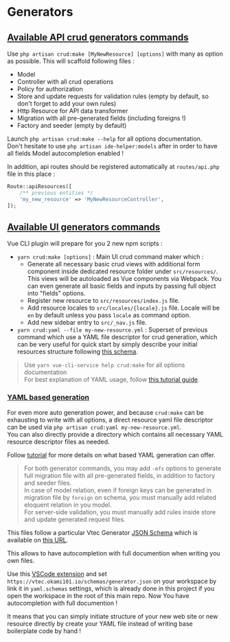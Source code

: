 # Generators

## [Available API crud generators commands](#api)

Use `php artisan crud:make [MyNewResource] [options]` with many as option as possible. This will scaffold following files :

* Model
* Controller with all crud operations
* Policy for authorization
* Store and update requests for validation rules (empty by default, so don't forget to add your own rules)
* Http Resource for API data transformer
* Migration with all pre-generated fields (including foreigns !)
* Factory and seeder (empty by default)

Launch `php artisan crud:make --help` for all options documentation.  
Don't hesitate to use `php artisan ide-helper:models` after in order to have all fields Model autocompletion enabled !

In addition, api routes should be registered automatically at `routes/api.php` file in this place :

```php
Route::apiResources([
    /** previous entities */
    'my_new_resource' => 'MyNewResourceController',
]);
```

## [Available UI generators commands](#ui)

Vue CLI plugin will prepare for you 2 new npm scripts :

* `yarn crud:make [options]` : Main UI crud command maker which :
  * Generate all necessary basic crud views with additional form component inside dedicated resource folder under `src/resources/`. This views will be autoloaded as Vue components via Webpack. You can even generate all basic fields and inputs by passing full object into "fields" options.
  * Register new resource to `src/resources/index.js` file.
  * Add resource locales to `src/locales/{locale}.js` file. Locale will be `en` by default unless you pass `locale` as command option.
  * Add new sidebar entry to `src/_nav.js` file.
* `yarn crud:yaml --file my-new-resource.yml` : Superset of previous command which use a YAML file descriptor for crud generation, which can be very useful for quick start by simply describe your initial resources structure following [this schema](/schemas/generator.json).

> Use `yarn vue-cli-service help crud:make` for all options documentation  
> For best explanation of YAML usage, follow [this tutorial guide](tutorial).

### [YAML based generation](#yaml)

For even more auto generation power, and because `crud:make` can be exhausting to write with all options, a direct resource yaml file descriptor can be used via `php artisan crud:yaml my-new-resource.yml`.  
You can also directly provide a directory which contains all necessary YAML resource descriptor files as needed.

Follow [tutorial](https://vtec.okami101.io/guide/tutorial) for more details on what based YAML generation can offer.

> For both generator commands, you may add `-mfs` options to generate full migration file with all pre-generated fields, in addition to factory and seeder files.  
> In case of model relation, even if foreign keys can be generated in migration file by `foreign` on schema, you must manually add related eloquent relation in you model.  
> For server-side validation, you must manually add rules inside store and update generated request files.

This files follow a particular Vtec Generator [JSON Schema](https://json-schema.org/) which is available on [this URL](https://vtec.okami101.io/schemas/generator.json).  

This allows to have autocompletion with full documention when writing you own files.

Use this [VSCode extension](https://marketplace.visualstudio.com/items?itemName=redhat.vscode-yaml) and set `https://vtec.okami101.io/schemas/generator.json` on your workspace by link it in `yaml.schemas` settings, which is already done in this project if you open the workspace in the root of this main repo. Now You have autocompletion with full documention !

It means that you can simply initiate structure of your new web site or new resource directly by create your YAML file instead of writing base boilerplate code by hand !
